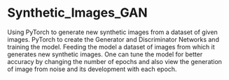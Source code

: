 # Synthetic_Images_GAN
Using PyTorch to generate new synthetic images from a dataset of given images.
PyTorch to create the Generator and Discriminator Networks and training the model.
Feeding the model a dataset of images from which it generates new synthetic images.
One can tune the model for better accuracy by changing the number of epochs and also view the generation of image from noise and its development with each epoch.
